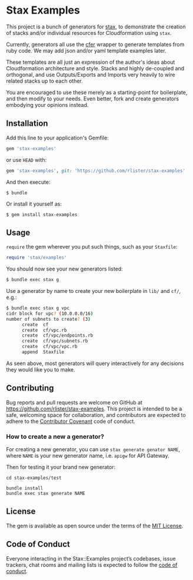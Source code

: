 # Stax Examples

This project is a bunch of generators for
[stax](https://github.com/rlister/stax), to demonstrate the creation
of stacks and/or individual resources for Cloudformation using `stax`.

Currently, generators all use the
[cfer](https://github.com/seanedwards/cfer) wrapper to generate
templates from ruby code. We may add json and/or yaml template
examples later.

These templates are all just an expression of the author's ideas about
Cloudformation architecture and style. Stacks and highly de-coupled
and orthogonal, and use Outputs/Exports and Imports very heavily to
wire related stacks up to each other.

You are encouraged to use these merely as a starting-point for
boilerplate, and then modify to your needs. Even better, fork and
create generators embodying your opinions instead.

## Installation

Add this line to your application's Gemfile:

```ruby
gem 'stax-examples'
```

or use `HEAD` with:

```ruby
gem 'stax-examples', git: 'https://github.com/rlister/stax-examples'
```

And then execute:

    $ bundle

Or install it yourself as:

    $ gem install stax-examples

## Usage

`require` the gem wherever you put such things, such as your
`Staxfile`:

```ruby
require 'stax/examples'
```

You should now see your new generators listed:

```sh
$ bundle exec stax g
```

Use a generator by name to create your new boilerplate in `lib/` and
`cf/`, e.g.:

```sh
$ bundle exec stax g vpc
cidr block for vpc? (10.0.0.0/16)
number of subnets to create? (3)
      create  cf
      create  cf/vpc.rb
      create  cf/vpc/endpoints.rb
      create  cf/vpc/subnets.rb
      create  cf/vpc/vpc.rb
      append  Staxfile
```

As seen above, most generators will query interactively for any
decisions they would like you to make.

## Contributing

Bug reports and pull requests are welcome on GitHub at
https://github.com/rlister/stax-examples. This project is intended
to be a safe, welcoming space for collaboration, and contributors are
expected to adhere to the [Contributor
Covenant](http://contributor-covenant.org) code of conduct.

### How to create a new a generator?

For creating a new generator, you can use `stax generate genator NAME`, where `NAME` is your new generator name, i.e. `apigw` for API Gateway.

Then for testing it your brand new generator:

```shell
cd stax-examples/test

bundle install
bundle exec stax generate NAME
```

## License

The gem is available as open source under the terms of the [MIT License](https://opensource.org/licenses/MIT).

## Code of Conduct

Everyone interacting in the Stax::Examples project’s codebases, issue
trackers, chat rooms and mailing lists is expected to follow the [code of
conduct](https://github.com/rlister/stax-examples/blob/master/CODE_OF_CONDUCT.md).
